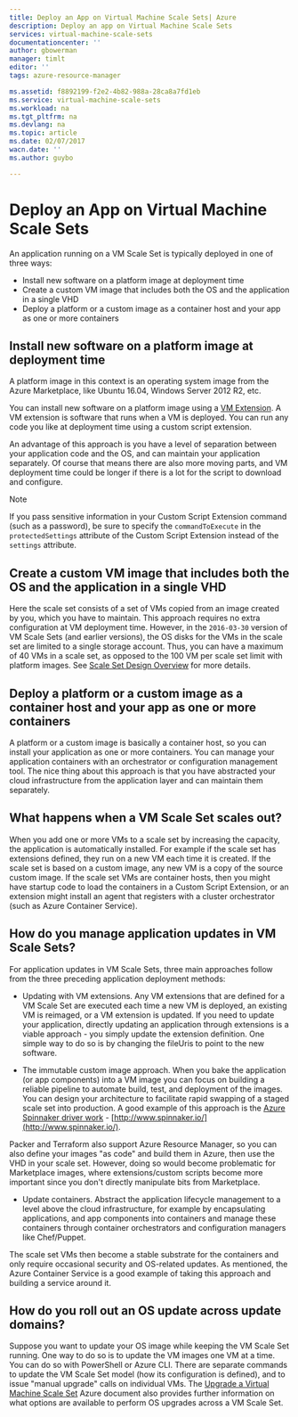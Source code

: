 ```yaml
---
title: Deploy an App on Virtual Machine Scale Sets| Azure
description: Deploy an app on Virtual Machine Scale Sets
services: virtual-machine-scale-sets
documentationcenter: ''
author: gbowerman
manager: timlt
editor: ''
tags: azure-resource-manager

ms.assetid: f8892199-f2e2-4b82-988a-28ca8a7fd1eb
ms.service: virtual-machine-scale-sets
ms.workload: na
ms.tgt_pltfrm: na
ms.devlang: na
ms.topic: article
ms.date: 02/07/2017
wacn.date: ''
ms.author: guybo

---
```

# Deploy an App on Virtual Machine Scale Sets
An application running on a VM Scale Set is typically deployed in one of three ways:

* Install new software on a platform image at deployment time
* Create a custom VM image that includes both the OS and the application in a single VHD
* Deploy a platform or a custom image as a container host and your app as one or more containers

## Install new software on a platform image at deployment time
A platform image in this context is an operating system image from the Azure Marketplace, like Ubuntu 16.04, Windows Server 2012 R2, etc.

You can install new software on a platform image using a [VM Extension](../virtual-machines/windows/extensions-features.md?toc=%2fvirtual-machines%2fwindows%2ftoc.json). A VM extension is software that runs when a VM is deployed. You can run any code you like at deployment time using a custom script extension.

An advantage of this approach is you have a level of separation between your application code and the OS, and can maintain your application separately. Of course that means there are also more moving parts, and VM deployment time could be longer if there is a lot for the script to download and configure.

>[!NOTE]
>If you pass sensitive information in your Custom Script Extension command (such as a password), be sure to specify the `commandToExecute` in the `protectedSettings` attribute of the Custom Script Extension instead of the `settings` attribute.

## Create a custom VM image that includes both the OS and the application in a single VHD 
Here the scale set consists of a set of VMs copied from an image created by you, which you have to maintain. This approach requires no extra configuration at VM deployment time. However, in the `2016-03-30` version of VM Scale Sets (and earlier versions), the OS disks for the VMs in the scale set are limited to a single storage account. Thus, you can have a maximum of 40 VMs in a scale set, as opposed to the 100 VM per scale set limit with platform images. See [Scale Set Design Overview](virtual-machine-scale-sets-design-overview.md) for more details.

## Deploy a platform or a custom image as a container host and your app as one or more containers
A platform or a custom image is basically a container host, so you can install your application as one or more containers.  You can manage your application containers with an orchestrator or configuration management tool. The nice thing about this approach is that you have abstracted your cloud infrastructure from the application layer and can maintain them separately.

## What happens when a VM Scale Set scales out?
When you add one or more VMs to a scale set by increasing the capacity, the application is automatically installed. For example if the scale set has extensions defined, they run on a new VM each time it is created. If the scale set is based on a custom image, any new VM is a copy of the source custom image. If the scale set VMs are container hosts, then you might have startup code to load the containers in a Custom Script Extension, or an extension might install an agent that registers with a cluster orchestrator (such as Azure Container Service).

## How do you manage application updates in VM Scale Sets?
For application updates in VM Scale Sets, three main approaches follow from the three preceding application deployment methods:

* Updating with VM extensions. Any VM extensions that are defined for a VM Scale Set are executed each time a new VM is deployed, an existing VM is reimaged, or a VM extension is updated. If you need to update your application, directly updating an application through extensions is a viable approach - you simply update the extension definition. One simple way to do so is by changing the fileUris to point to the new software.

* The immutable custom image approach. When you bake the application (or app components) into a VM image you can focus on building a reliable pipeline to automate build, test, and deployment of the images. You can design your architecture to facilitate rapid swapping of a staged scale set into production. A good example of this approach is the [Azure Spinnaker driver work](https://github.com/spinnaker/deck/tree/master/app/scripts/modules/azure) - [http://www.spinnaker.io/](http://www.spinnaker.io/).

Packer and Terraform also support Azure Resource Manager, so you can also define your images "as code" and build them in Azure, then use the VHD in your scale set. However, doing so would become problematic for Marketplace images, where extensions/custom scripts become more important since you don't directly manipulate bits from Marketplace.

* Update containers. Abstract the application lifecycle management to a level above the cloud infrastructure, for example by encapsulating applications, and app components into containers and manage these containers through container orchestrators and configuration managers like Chef/Puppet.

The scale set VMs then become a stable substrate for the containers and only require occasional security and OS-related updates. As mentioned, the Azure Container Service is a good example of taking this approach and building a service around it.

## How do you roll out an OS update across update domains?
Suppose you want to update your OS image while keeping the VM Scale Set running. One way to do so is to update the VM images one VM at a time. You can do so with PowerShell or Azure CLI. There are separate commands to update the VM Scale Set model (how its configuration is defined), and to issue "manual upgrade" calls on individual VMs. The [Upgrade a Virtual Machine Scale Set](./virtual-machine-scale-sets-upgrade-scale-set.md) Azure document also provides further information on what options are available to perform OS upgrades across a VM Scale Set.
